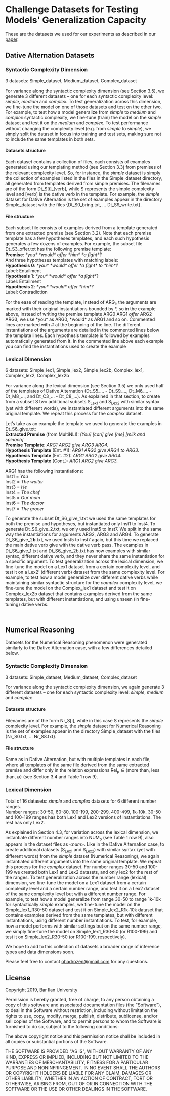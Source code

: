 # Challenge Datasets for Testing Models' Generalization Capacity
These are the datasets we used for our experiments as described in our [paper](https://arxiv.org/pdf/1910.09302.pdf).

## Dative Alternation Datasets

### Syntactic Complexity Dimension  
3 datasets: Simple_dataset, Medium_dataset, Complex_dataset

For variance along the syntactic complexity dimension (see Section 3.5), we generate 3 different datasets – one for each syntactic complexity level: *simple*, *medium* and *complex*. To test generalization across this dimension, we fine-tune the model on one of those datasets and test on the other two. For example, to test how a model generalize from *simple* to *medium* and *complex* syntactic complexity, we fine-tune (train) the model on the *simple* dataset and test it on the *medium* and *complex*. 
To test performance without changing the complexity level (e.g. from *simple* to *simple*), we simply split the dataset in focus into training and test sets, making sure not to include the same templates in both sets.

#### Datasets structure
Each dataset contains a collection of files, each consists of examples generated using our templating method (see Section 3.3) from premises of the relevant complexity level. So, for instance, the *simple* dataset is simply the collection of examples listed in the files in the Simple_dataset directory, all generated from templates derived from simple premises. The filenames are of the form Dt_S[i]_[verb], while S represents the simple complexity level and [verb] is the dative verb in the template. For example, the *simple* dataset for Dative Alternation is the set of examples appear in the directory Simple_dataset with the files {Dt_S0_bring.txt, … Dt_S9_write.txt}.

#### File structure
Each subset file consists of examples derived from a template generated from one extracted premise (see Section 3.2). Note that each premise template has a few hypotheses templates, and each such hypothesis generates a few dozens of examples. For example, the subset file Dt_S3_offer.txt has the following premise template:  
**Premise**: *\*you\* \*would\* offer \*him\* \*a fight\*?*  
And three hypotheses templates with matching labels:  
**Hypothesis 0**: *\*you\* \*would\* offer \*a fight\* to \*him\*?*  
Label: Entailment  
**Hypothesis 1**: *\*you\* \*would\* offer \*a fight\**?  
Label: Entailment  
**Hypothesis 2**: *\*you\* \*would\* offer \*him\*?*  
Label: Contradiction  

For the ease of reading the template, instead of ARG<sub>i</sub>, the arguments are marked with their original instantiations bounded by *, so in the example above, instead of writing the premise template ARG0 ARG1 *offer* ARG2 ARG3, we use \*you\* as ARG0, \*would\* as ARG1 and so on.
Commented lines are marked with # at the beginning of the line.
The different instantiations of the arguments are detailed in the commented lines below the template lines. 
Each hypothesis template is followed by examples automatically generated from it. In the commented line above each example you can find the instantiations used to create the example

### Lexical Dimension
6 datasets: Simple_lex1, Simple_lex2, Simple_lex2b, Complex_lex1, Complex_lex2, Complex_lex2b

For variance along the lexical dimension (see Section 3.5) we only used half of the templates of Dative Alternation (Dt_S5_… - Dt_S9_…, Dt_M6_… - Dt_M8_…, and Dt_C3_… - Dt_C8_…). As explained in that section, to create from a subset S two additional subsets S<sub>Lex1</sub> and S<sub>Lex2</sub> with similar syntax (yet with different words), we instantiated different arguments into the same original template. We repeat this process for the *complex* dataset.

Let’s take as an example the template we used to generate the examples in Dt_S6_give.txt:  
**Extracted Premise** (from MultiNLI): *[You] [can] give [me] [milk and spinach].*  
**Premise Template**: *ARG1 ARG2 give ARG3 ARG4.*  
**Hypothesis Template** (Ent. #1): *ARG1 ARG2 give ARG4 to ARG3.*  
**Hypothesis Template** (Ent. #2): *ARG1 ARG2 give ARG4.*  
**Hypothesis Template** (Cont.): *ARG1 ARG2 give ARG3.*  

ARG1 has the following instantiations:  
Inst1 = *You*  
Inst2 = *The waiter*  
Inst3 = *He*  
Inst4 = *The chef*  
Inst5 = *Our mom*  
Inst6 = *The doctor*  
Inst7 = *The grocer*  

To generate the subset Dt_S6_give_1.txt we used the same templates for both the premise and hypotheses, but instantiated only Inst1 to Inst4. To generate Dt_S6_give_2.txt, we only used Inst5 to Inst7. We split in the same way the instantiations for arguments ARG2, ARG3 and ARG4. To generate Dt_S6_give_2**b**.txt, we used Inst5 to Inst7 again, but this time we replaced the main dative verb give with the dative verb pass. The examples in Dt_S6_give_1.txt and Dt_S6_give_2b.txt has now examples with similar syntax, different dative verb, and they never share the same instantiation for a specific argument.
To test generalization across the lexical dimension, we fine-tune the model on a Lex1 dataset from a certain complexity level, and test it on a Lex2’ (different verb) dataset from the same complexity level. For example, to test how a model generalize over different dative verbs while maintaining similar syntactic structure for the *complex* complexity level, we fine-tune the model on the Complex_lex1 dataset and test it on Complex_lex2b dataset that contains examples derived from the same templates, but with different instantiations, and using unseen (in fine-tuning) dative verbs.

 
## Numerical Reasoning

Datasets for the Numerical Reasoning phenomenon were generated similarly to the Dative Alternation case, with a few differences detailed below.

### Syntactic Complexity Dimension
3 datasets: Simple_dataset, Medium_dataset, Complex_dataset

For variance along the syntactic complexity dimension, we again generate 3 different datasets – one for each syntactic complexity level: *simple*, *medium* and *complex*

#### Datasets structure
Filenames are of the form Nr_S[i], while in this case S represents the *simple* complexity level. For example, the *simple* dataset for Numerical Reasoning is the set of examples appear in the directory Simple_dataset with the files {Nr_S0.txt, … Nr_S8.txt}.

#### File structure
Same as in Dative Alternation, but with multiple templates in each file, where all templates of the same file derived from the same extracted premise and differ only in the relation expressions Rel<sub>p</sub> ∈ {more than, less than, ∅} (see Section 3.4 and Table 1 row 9).

### Lexical Dimension
Total of 16 datasets: *simple* and *complex* datasets for 6 different number ranges.  
Number ranges: 30-50, 60-80, 100-199, 200-299, 400-499, 1k-10k. 30-50 and 100-199 ranges has both Lex1 and Lex2 versions of instantiations. The rest has only Lex2.

As explained in Section 4.3, for variation across the lexical dimension, we instantiate different number ranges into NUM<sub>p</sub> (see Table 1 row 9), also appears in the dataset files as <_num_>.
Like in the Dative Alternation case, to create additional datasets (S<sub>Lex1</sub> and S<sub>Lex2</sub>) with similar syntax (yet with different words) from the *simple* dataset (Numerical Reasoning), we again instantiated different arguments into the same original template.  We repeat this process for the *complex* dataset.
For number ranges 30-50 and 100-199 we created both Lex1 and Lex2 datasets, and only lex2 for the rest of the ranges. 
To test generalization across the number range (lexical) dimension, we fine-tune the model on a Lex1 dataset from a certain complexity level and a certain number range, and test it on a Lex2 dataset of the same complexity level but with a different number range. For example, to test how a model generalize from range 30-50 to range 1k-10k for syntactically *simple* examples, we fine-tune the model on the Simple_lex1_R30-50 dataset and test it on Simple_lex2_R1k-10k dataset that contains examples derived from the same templates, but with different instantiations, using different number instantiations. To test, for example, how a model performs with similar settings but on the same number range, we simply fine-tune the model on Simple_lex1_R30-50 (or R100-199) and test it on Simple_lex2_R30-50 (or R100-199, respectively).

We hope to add to this collection of datasets a broader range of inference types and data dimensions soon.



Please feel free to contact ohadrozen@gmail.com for any questions.

## License
Copyright 2019, Bar Ilan University

Permission is hereby granted, free of charge, to any person obtaining a copy of this software and associated documentation files (the "Software"), to deal in the Software without restriction, including without limitation the rights to use, copy, modify, merge, publish, distribute, sublicense, and/or sell copies of the Software, and to permit persons to whom the Software is furnished to do so, subject to the following conditions:

The above copyright notice and this permission notice shall be included in all copies or substantial portions of the Software.

THE SOFTWARE IS PROVIDED "AS IS", WITHOUT WARRANTY OF ANY KIND, EXPRESS OR IMPLIED, INCLUDING BUT NOT LIMITED TO THE WARRANTIES OF MERCHANTABILITY, FITNESS FOR A PARTICULAR PURPOSE AND NONINFRINGEMENT. IN NO EVENT SHALL THE AUTHORS OR COPYRIGHT HOLDERS BE LIABLE FOR ANY CLAIM, DAMAGES OR OTHER LIABILITY, WHETHER IN AN ACTION OF CONTRACT, TORT OR OTHERWISE, ARISING FROM, OUT OF OR IN CONNECTION WITH THE SOFTWARE OR THE USE OR OTHER DEALINGS IN THE SOFTWARE.
